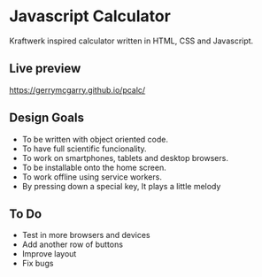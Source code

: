 # Javascript Calculator
Kraftwerk inspired calculator written in HTML, CSS and Javascript. 

## Live preview
https://gerrymcgarry.github.io/pcalc/

## Design Goals
* To be written with object oriented code.
* To have full scientific funcionality.
* To work on smartphones, tablets and desktop browsers.
* To be installable onto the home screen.
* To work offline using service workers.
* By pressing down a special key, It plays a little melody

## To Do
* Test in more browsers and devices
* Add another row of buttons
* Improve layout
* Fix bugs


